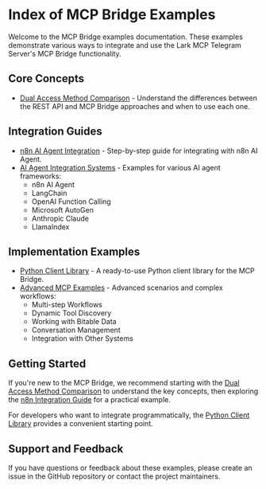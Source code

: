 # Index of MCP Bridge Examples

Welcome to the MCP Bridge examples documentation. These examples demonstrate various ways to integrate and use the Lark MCP Telegram Server's MCP Bridge functionality.

## Core Concepts

- [Dual Access Method Comparison](dual-access.md) - Understand the differences between the REST API and MCP Bridge approaches and when to use each one.

## Integration Guides

- [n8n AI Agent Integration](n8n-integration.md) - Step-by-step guide for integrating with n8n AI Agent.
- [AI Agent Integration Systems](ai-agent-integrations.md) - Examples for various AI agent frameworks:
  - n8n AI Agent
  - LangChain
  - OpenAI Function Calling
  - Microsoft AutoGen
  - Anthropic Claude
  - LlamaIndex

## Implementation Examples

- [Python Client Library](python-client.md) - A ready-to-use Python client library for the MCP Bridge.
- [Advanced MCP Examples](advanced-mcp-examples.md) - Advanced scenarios and complex workflows:
  - Multi-step Workflows
  - Dynamic Tool Discovery
  - Working with Bitable Data
  - Conversation Management
  - Integration with Other Systems

## Getting Started

If you're new to the MCP Bridge, we recommend starting with the [Dual Access Method Comparison](dual-access.md) to understand the key concepts, then exploring the [n8n Integration Guide](n8n-integration.md) for a practical example.

For developers who want to integrate programmatically, the [Python Client Library](python-client.md) provides a convenient starting point.

## Support and Feedback

If you have questions or feedback about these examples, please create an issue in the GitHub repository or contact the project maintainers.
